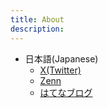```yaml
---
title: About
description: 
---
```




- 日本語(Japanese)
  - [X(Twitter)](https://x.com/tanishiking)
  - [Zenn](https://zenn.dev/tanishiking)
  - [はてなブログ](https://tanishiking24.hatenablog.com/)
